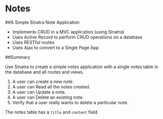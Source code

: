 # Notes

##A Simple Sinatra Note Application

* Implements CRUD in a MVC application (using Sinatra)
* Uses Active Record to perform CRUD operations on a database
* Uses RESTful routes
* Uses Ajax to convert to a Single Page App

##Summary

Use Sinatra to create a simple notes application with a single notes table in the database and all routes and views.

1. A user can create a new note.
2. A user can Read all the notes created.
3. A user can Update a note.
4. A user can Delete an existing note.
5. Verify that a user really wants to delete a particular note.

The notes table has a `title` and `content` field.
